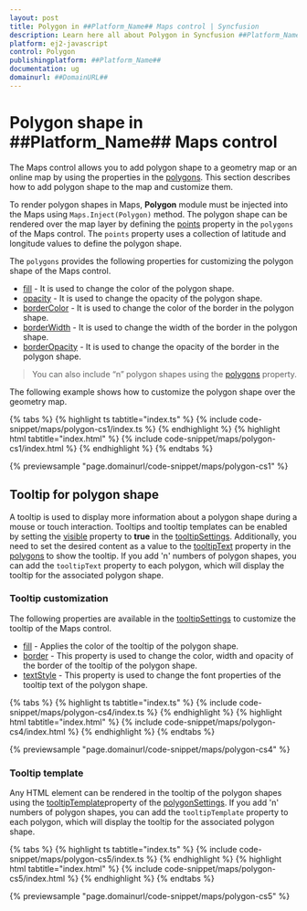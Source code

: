 ```yaml
---
layout: post
title: Polygon in ##Platform_Name## Maps control | Syncfusion
description: Learn here all about Polygon in Syncfusion ##Platform_Name## Maps control of Syncfusion Essential JS 2 and more.
platform: ej2-javascript
control: Polygon 
publishingplatform: ##Platform_Name##
documentation: ug
domainurl: ##DomainURL##
---
```


# Polygon shape in ##Platform_Name## Maps control

The Maps control allows you to add polygon shape to a geometry map or an online map by using the properties in the [polygons](../api/maps/polygonSettingsModel/#polygons). This section describes how to add polygon shape to the map and customize them.

To render polygon shapes in Maps, **Polygon** module must be injected into the Maps using `Maps.Inject(Polygon)` method. The polygon shape can be rendered over the map layer by defining the [points](../api/maps/polygonSettingModel/#points) property in the `polygons` of the Maps control. The `points` property uses a collection of latitude and longitude values to define the polygon shape.

The `polygons` provides the following properties for customizing the polygon shape of the Maps control.

* [fill](../api/maps/polygonSettingModel/#fill) - It is used to change the color of the polygon shape.
* [opacity](../api/maps/polygonSettingModel/#opacity) - It is used to change the opacity of the polygon shape.
* [borderColor](../api/maps/polygonSettingModel/#bordercolor) - It is used to change the color of the border in the polygon shape.
* [borderWidth](../api/maps/polygonSettingModel/#borderwidth) - It is used to change the width of the border in the polygon shape.
* [borderOpacity](../api/maps/polygonSettingModel/#borderopacity) - It is used to change the opacity of the border in the polygon shape.

> You can also include “n” polygon shapes using the [polygons](../api/maps/polygonSettingsModel/#polygons) property.

The following example shows how to customize the polygon shape over the geometry map.

{% tabs %}
{% highlight ts tabtitle="index.ts" %}
{% include code-snippet/maps/polygon-cs1/index.ts %}
{% endhighlight %}
{% highlight html tabtitle="index.html" %}
{% include code-snippet/maps/polygon-cs1/index.html %}
{% endhighlight %}
{% endtabs %}
          
{% previewsample "page.domainurl/code-snippet/maps/polygon-cs1" %}

## Tooltip for polygon shape

A tooltip is used to display more information about a polygon shape during a mouse or touch interaction. Tooltips and tooltip templates can be enabled by setting the [visible]() property to **true** in the [tooltipSettings](). Additionally, you need to set the desired content as a value to the [tooltipText]() property in the [polygons](../api/maps/polygonSettingModel) to show the tooltip. If you add 'n' numbers of polygon shapes, you can add the `tooltipText` property to each polygon, which will display the tooltip for the associated polygon shape.

### Tooltip customization

The following properties are available in the [tooltipSettings]() to customize the tooltip of the Maps control.

* [fill]() - Applies the color of the tooltip of the polygon shape.
* [border]() - This property is used to change the color, width and opacity of the border of the tooltip of the polygon shape.
* [textStyle]() - This property is used to change the font properties of the tooltip text of the polygon shape.

{% tabs %}
{% highlight ts tabtitle="index.ts" %}
{% include code-snippet/maps/polygon-cs4/index.ts %}
{% endhighlight %}
{% highlight html tabtitle="index.html" %}
{% include code-snippet/maps/polygon-cs4/index.html %}
{% endhighlight %}
{% endtabs %}
          
{% previewsample "page.domainurl/code-snippet/maps/polygon-cs4" %}

### Tooltip template

Any HTML element can be rendered in the tooltip of the polygon shapes using the [tooltipTemplate]()property of the [polygonSettings](../api/maps/polygonSettingsModel). If you add 'n' numbers of polygon shapes, you can add the `tooltipTemplate` property to each polygon, which will display the tooltip for the associated polygon shape.

{% tabs %}
{% highlight ts tabtitle="index.ts" %}
{% include code-snippet/maps/polygon-cs5/index.ts %}
{% endhighlight %}
{% highlight html tabtitle="index.html" %}
{% include code-snippet/maps/polygon-cs5/index.html %}
{% endhighlight %}
{% endtabs %}
          
{% previewsample "page.domainurl/code-snippet/maps/polygon-cs5" %}

